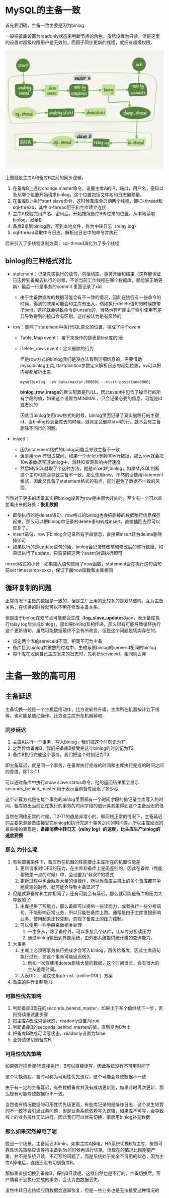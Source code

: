 # MySQL的主备一致

首先要明确，主备一致主要是因为binlog

一般把备库设置为readonly状态来判断节点的角色。虽然设置为只读，但是这里的设置对超级权限用户是无效的，而用于同步更新的线程，就拥有超级权限。

![a66c154c1bc51e071dd2cc8c1d6ca6a3](MySQL的主备一致.assets/a66c154c1bc51e071dd2cc8c1d6ca6a3.png)

上图就是主库A和备库B之前的同步逻辑。

1. 在备库B上通过change master命令，设置主库A的IP，端口，用户名，密码以及从哪个位置开始请求binlog，这个位置包括文件名和日志偏移量。
2. 在备库B上执行start slave命令，这时候备库会启动两个线程，即IO-thread和sql-thread，其中io-thread用于和主库建立连接
3. 主库A校验完用户名、密码后，开始按照备库B传过来的位置，从本地读取binlog，发给B
4. 备库B拿到binlog后，写到本地文件，称为中转日志（relay log）
5. sql-thread读取中专日志，解析出日志中的命令并执行

后来引入了多线程复制方案，sql-thread演化为了多个线程

## binlog的三种格式对比

- statement：记录真实执行的语句，包括切库，事务开始和结束（这样能保证日志传到备库去执行的时候，不论当前工作线程在哪个数据库，都能够正确更新）最后一行是事务的commit 里面记录了xid

  - 由于主备数据库的数据可能会有不一致的情况，因此在执行有一些命令的时候，得到的效果可能会和主库有出入，例如执行delete语句的时候携带了limit，这样就会导致命令是unsafe的，当然也有可能由于索引使用有差异导致得到的接口会有区别。这样被认为是有风险的

- row：删除了statement中执行SQL原文的位置，换成了两个event

  - Table_Map event： 接下来操作的是表是test库的t表

  - Delete_rows event：定义删除的行为

    但是row方式的binlog我们是没办法看到详细信息的，需要借助mysqlbinlog工具,startposition参数定义解析日志的起始位置，vv可以把内容都解析出来

    ```mysql
    mysqlbinlog  -vv data/master.000001 --start-position=8900;
    ```

    **binlog_row_image**的默认配置是FULL，因此event中包含了操作行的所有字段的值，如果这个设置为MINIMAL，只会记录必要的信息，可能是id或者别的

    因此当binlog使用row格式的时候，binlog里面记录了真实删除行的主键id，当binlog传到备库去的时候，就肯定会删除id=4的行。就不会有主备删除不同行的问题。

- mixed： 
  - 因为statement格式的binlog可能会导致主备不一致
  - 但是用row 有很占空间，如果一个delete删掉10w行数据，那么row就会把10w条数据写道binlog中，消耗IO资源影响执行速度
  - 然后MySQL就取了个这种方法，就是mixed的binlog，如果MySQL判断这个主句可能会导致主备不一致，那么使用row，不然的话使用statement格式，因此又具备了statement格式的有点，同时避免了数据不一致的风险。

当然对于更多的场景其实把binlog设置为row是由很大好处的。至少有一个可以直接看出来的好处：**恢复数据**

- 即使执行的是delete语句，row格式的binlog也会把删掉的数据整行信息保存起来，那么可以把binlog中记录的delete语句转成insert，直接插回去尽可以恢复了。
- insert语句，row下binlog会记录所有字段信息，直接把insert转为delete删除掉即可
- 如果执行的是update语句的话，binlog会记录修改前和修改后的整行数据，如果误执行了update，只需要把这两个event对调执行即可

mixed格式的小计：如果插入语句使用了now函数，statement会在执行这句语句前set timestamp=xxxx，保证下面now函数和主库相同

## 循环复制的问题

正常情况下主备的数据是一致的，但是生厂上用的比较多的是双M结构。互为主备关系，在切换的时候就可以不用在修改主备关系。

但是由于binlog在双节点可能都会生成（**log_slave_updates**为on，表示备库执行relay log后生成binlog）。那如果binlog互相传递，那么很有可能导致循环执行这个更新语句，虽然可能数据最终不会有所改变，但是这个问题是切实存在的。

- 规定两个库的serviceid不同，相同不可为主备
- 备库接到binlog并重放的过程中，生成与原binlog的serverid相同的binlog
- 每个库在收到自己主库发来的日志时，先判断serviceid，相同则丢弃

# 主备一致的高可用

## 主备延迟

主备切换一般是一个主机运维动作，比方说软件升级，主库所在机器按计划下线等，也可能是被动操作，比方说主库所在机器掉电

### 同步延迟

1. 主库A执行一个事务，写入binlog，我们把这个时刻记为T1
2. 之后传给备库B，我们把备库B接受完这个binlog的时刻记为T2
3. 备库B执行完成这个事务，我们把这个时刻记为T3

即主备延迟，就是同一个事务，在备库执行完成的时间和主库执行完成的时间之间的差值，即T3-T1

可以通过备库中执行show slave status命令，他的返回结果里会显示seconds_behind_master,用于表示当前备库延迟了多少秒



这个计算方式是在每个事务的binlog里面都有一个时间字段的值记录主库写入的时间，备库取出当前正在执行的事务的时间字段的值计算其差得到这个主备延迟的值

当然在网络正常的时候，T2-T1的值是非常小的，即网络正常的情况下，主备延迟的主要来源是备库接受完binlog和执行完这个事务之间的时间差。所以主库延迟的最直接的表现是，**备库消费中转日志（relay log）的速度，比主库生产binlog的速度要慢**

### 那么 为什么呢

1. 有些部署条件下，备库所在机器的性能要比主库所在的机器性能差
   1. 更新请求对IOPS的压力，在主库和备库上是无差别的，因此在备库（性能稍微差一点的时候）中，会设置为“非双1”的模式
   2. 更新过程中也会触发大量的读操作，所以当备库主机上的多个备库都在争抢资源的时候，就可能会导致主备延迟了
2. 但是就算备库和主库相同了，还有可能会有延迟，那么就可能是备库的压力大导致的了
   1. 主库提供了写能力，那么备库可以提供一些读能力，或者执行一些分析语句，不能影响正常业务，所以只能在备库上跑。通常是由于主库直接影响业务，使用起来比较克制，忽视了备库上的压力控制。
   2. 可以使用一些手段来做相关处理
      1. 一主多从，除了备库外，可以多接几个从库，让从库分担读压力
      2. 通过binlog输出到外部系统，由外部系统提供统计类的查询能力。
3. 大事务
   1. 主库上必须等事务执行完成才会写入binlog，再传给备库，因此主库语句执行过长，那这个事务可能延迟很久
      1. 例如一次性使用delete删除大量的数据，这个时间很长，会有很大的主从差距时间。
   2. 大表DDL，建议使用gh-ost（onlineDDL）方案
4. 备库的并行复制能力

### 可靠性优先策略

1. 判断备库B现在的seconds_behind_master，如果小于某个值继续下一步，否则持续重试此步骤
2. 把主库A改成只读状态，readonly设置为true
3. 判断备库B的seconds_behind_master的值，直到变为0为止
4. 把备库B改成可读写状态，readonly设置为false
5. 业务请求切到备库B

### 可用性优先策略

如果强行把步骤45直接执行，B可以直接读写，因此系统没有不可用时间了

这个切换流程，暂时可称为可用性优先流程。这个可能会导致数据不一致

由于有一定的主备延迟，有些数据备库并没有成功更新到，如果此时再次更新，那么极有可能导致数据行不一致。

当然也有情况数据的可用性优先级更高，有些库记录的是操作日志，这个发生短暂的不一致不会引发业务问题，但是业务系统依赖写入逻辑，如果库不可写，会导致线上的业务操作无法进行。因此我们可以优先切换，事后用binlog补充数据

### 那么如果突然掉电了呢

假设一个场景，主备延迟30min，如果主库A掉电，HA系统切换B为主库，按照可靠性优先策略应该等待主备到5s的时候再进行切换，但现在的情况比刚刚更严重，并不是系统只读，不可写的问题了，而是系统处于完全不可用的状态，因为主库A掉电后，连接还没有切到备库B。

那如果直接切换到备库B，保持B只读呢。这样自然也是不行的，主备切换后，客户端看不到执行完成的事务，会认为由数据丢失。

虽然中转日志持续应用数据会逐渐恢复，但是一些业务也是无法接受这种情况的

